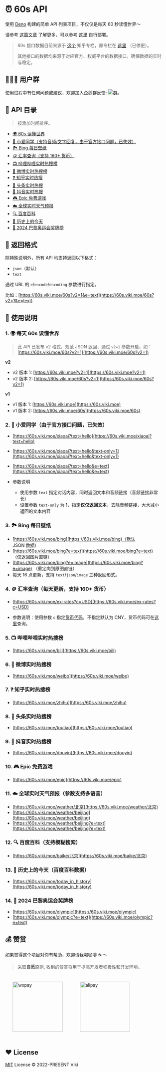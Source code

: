 # ⏰ 60s API

使用 [Deno](https://deno.com/) 构建的简单 API 列表项目，不仅仅是每天 60 秒读懂世界～

请参考 [这篇文章](https://xlog.viki.moe/60s) 了解更多，可以参考 [这里](https://github.com/vikiboss/60s/issues/2#issuecomment-1765769220) 自行部署。

> 60s 接口数据目前来源于 [这个](https://www.zhihu.com/column/c_1715391799055720448) 知乎专栏，原专栏在 [这里](https://www.zhihu.com/column/c_1261258401923026944) （已停更）。
>
> 其他接口的数据均来源于对应官方、权威平台的数据接口，确保数据的实时与稳定。

## 🧑‍🤝‍🧑 用户群

使用过程中有任何问题或建议，欢迎加入企鹅群反馈: [![群](https://img.shields.io/badge/%E4%BC%81%E9%B9%85%E7%BE%A4-595941841-ff69b4)](https://qm.qq.com/q/RpJXzgfAMG)。

## 🍱 API 目录

> 按添加时间排序。

- [🌍 60s 读懂世界](#60s)
- [🤖️ 小爱同学（支持音频/文字回复，由于官方接口问题，已失效）](#xiaoai)
- [🏞️ Bing 每日壁纸](#bing)
- [🪙 汇率查询（支持 160+ 货币）](#ex-rates)
- [📺 哔哩哔哩实时热搜榜](#bili)
- [🦊 微博实时热搜榜](#weibo)
- [❓ 知乎实时热搜](#zhihu)
- [📰 头条实时热搜](#toutiao)
- [🎵 抖音实时热搜](#douyin)
- [🎮 Epic 免费游戏](#epic)
- [☁️ 全球实时天气预报](#weather)
- [🔍 百度百科](#baike)
- [📅 历史上的今天](#today_in_history)
- [🏅️ 2024 巴黎奥运会奖牌榜](#olympic)

## 🎨 返回格式

除特殊说明外，所有 API 均支持返回以下格式：

- `json`（默认）
- `text`

通过 URL 的 `e`/`encode`/`encoding` 参数进行指定。

比如：[https://60s.viki.moe/60s?v2=1&e=text](https://60s.viki.moe/60s?v2=1&e=text)

## 🧭 使用说明

<h3 id="60s">1. 🌍 每天 60s 读懂世界</h3>

> 此 API 已发布 v2 格式，规范 JSON 返回，通过 `v2=1` 参数开启，如：[https://60s.viki.moe/60s?v2=1](https://60s.viki.moe/60s?v2=1)

**v2**

- v2 版本 1: [https://60s.viki.moe?v2=1](https://60s.viki.moe?v2=1)
- v2 版本 2: [https://60s.viki.moe/60s?v2=1](https://60s.viki.moe/60s?v2=1)

**v1**

- v1 版本 1: [https://60s.viki.moe](https://60s.viki.moe)
- v1 版本 2: [https://60s.viki.moe/60s](https://60s.viki.moe/60s)

<h3 id="xiaoai">2. 🤖️ 小爱同学（由于官方接口问题，已失效）</h3>

- [https://60s.viki.moe/xiaoai?text=hello](https://60s.viki.moe/xiaoai?text=hello)
- [https://60s.viki.moe/xiaoai?text=hello&text-only=1](https://60s.viki.moe/xiaoai?text=hello&text-only=1)
- [https://60s.viki.moe/xiaoai?text=hello&e=text](https://60s.viki.moe/xiaoai?text=hello&e=text)

- 参数说明
  - 使用参数 `text` 指定对话内容，同时返回文本和音频链接（音频链接非常长）
  - 设置参数 `text-only` 为 1，指定**仅仅返回文本**，去除音频链接，大大减小返回的文本内容

<h3 id="bing">3. 🏞️ Bing 每日壁纸</h3>

- [https://60s.viki.moe/bing](https://60s.viki.moe/bing)（默认 JSON 数据）
- [https://60s.viki.moe/bing?e=text](https://60s.viki.moe/bing?e=text) （仅返回图片直链）
- [https://60s.viki.moe/bing?e=image](https://60s.viki.moe/bing?e=image) （重定向到原图直链）
- 每天 16 点更新，支持 `text`/`json`/`image` 三种返回形式。

<h3 id="ex-rates">4. 🪙 汇率查询（每天更新，支持 160+ 货币）</h3>

- [https://60s.viki.moe/ex-rates?c=USD](https://60s.viki.moe/ex-rates?c=USD)

- 参数说明：使用参数 `c` 指定[货币代码](https://coinyep.com/zh/currencies)，不指定默认为 CNY，货币代码可在[这里](https://coinyep.com/zh/currencies)查询。

<h3 id="bili">5. 📺 哔哩哔哩实时热搜榜</h3>

- [https://60s.viki.moe/bili](https://60s.viki.moe/bili)

<h3 id="weibo">6. 🦊 微博实时热搜榜</h3>

- [https://60s.viki.moe/weibo](https://60s.viki.moe/weibo)

<h3 id="zhihu">7. ❓ 知乎实时热搜榜</h3>

- [https://60s.viki.moe/zhihu](https://60s.viki.moe/zhihu)

<h3 id="toutiao">8. 📰 头条实时热搜榜</h3>

- [https://60s.viki.moe/toutiao](https://60s.viki.moe/toutiao)

<h3 id="douyin">9. 🎵 抖音实时热搜榜</h3>

- [https://60s.viki.moe/douyin](https://60s.viki.moe/douyin)

<h3 id="epic">10. 🎮 Epic 免费游戏</h3>

- [https://60s.viki.moe/epic](https://60s.viki.moe/epic)

<h3 id="weather">11. ☁️ 全球实时天气预报（参数支持多语言）</h3>

- [https://60s.viki.moe/weather/北京](https://60s.viki.moe/weather/北京)
- [https://60s.viki.moe/weather/beijing](https://60s.viki.moe/weather/beijing)
- [https://60s.viki.moe/weather/beijing?e=text](https://60s.viki.moe/weather/beijing?e=text)

<h3 id="baike">12. 🔍 百度百科（支持模糊搜索）</h3>

- [https://60s.viki.moe/baike/北京](https://60s.viki.moe/baike/北京)

<h3 id="today_in_history">13. 📅 历史上的今天（百度百科数据）</h3>

- [https://60s.viki.moe/today_in_history](https://60s.viki.moe/today_in_history)

<h3 id="olympic">14. 🏅️ 2024 巴黎奥运会奖牌榜</h3>

- [https://60s.viki.moe/olympic](https://60s.viki.moe/olympic)
- [https://60s.viki.moe/olympic?e=text](https://60s.viki.moe/olympic?e=text)

## 💰 赞赏

如果觉得这个项目对你有帮助，欢迎请我喝咖啡 ☕️ ～

> 采取**自愿**原则, 收到的赞赏将用于提高开发者积极性和开发环境。

<div id='readme-reward' style="display: flex; gap: 8px; flex-wrap: wrap; width: 100%">
  <img src="https://smms.viki.moe/2022/11/16/X2kFMdaxvSc1V5P.jpg" alt="wxpay" height="160px"style="margin: 24px;"/>
  <img src="https://smms.viki.moe/2022/11/16/vZ4xkCopKRmIFVX.jpg" alt="alipay" height="160px" style="margin:24px;"/>
</div>

## ❤️ License

[MIT](LICENSE) License © 2022-PRESENT Viki
